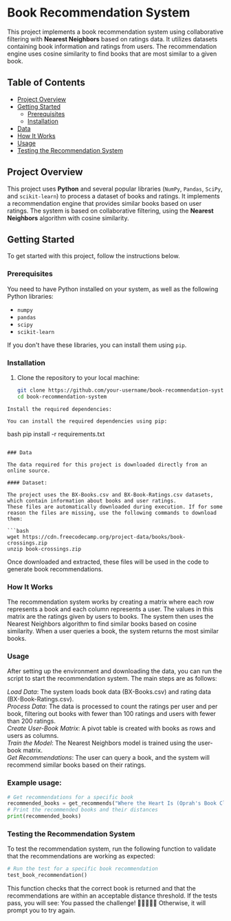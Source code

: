 # Book Recommendation System

This project implements a book recommendation system using collaborative filtering with **Nearest Neighbors** based on ratings data. It utilizes datasets containing book information and ratings from users. The recommendation engine uses cosine similarity to find books that are most similar to a given book.

## Table of Contents

- [Project Overview](#project-overview)
- [Getting Started](#getting-started)
  - [Prerequisites](#prerequisites)
  - [Installation](#installation)
- [Data](#data)
- [How It Works](#how-it-works)
- [Usage](#usage)
- [Testing the Recommendation System](#testing-the-recommendation-system)

## Project Overview

This project uses **Python** and several popular libraries (`NumPy`, `Pandas`, `SciPy`, and `scikit-learn`) to process a dataset of books and ratings. It implements a recommendation engine that provides similar books based on user ratings. The system is based on collaborative filtering, using the **Nearest Neighbors** algorithm with cosine similarity.

## Getting Started

To get started with this project, follow the instructions below.

### Prerequisites

You need to have Python installed on your system, as well as the following Python libraries:
- `numpy`
- `pandas`
- `scipy`
- `scikit-learn`

If you don't have these libraries, you can install them using `pip`.

### Installation

1. Clone the repository to your local machine:

   ```bash
   git clone https://github.com/your-username/book-recommendation-system.git
   cd book-recommendation-system
  ```
Install the required dependencies:

You can install the required dependencies using pip:

```
bash
pip install -r requirements.txt
```

### Data

The data required for this project is downloaded directly from an online source.

#### Dataset:

The project uses the BX-Books.csv and BX-Book-Ratings.csv datasets, which contain information about books and user ratings.
These files are automatically downloaded during execution. If for some reason the files are missing, use the following commands to download them:

```bash
wget https://cdn.freecodecamp.org/project-data/books/book-crossings.zip
unzip book-crossings.zip
```
Once downloaded and extracted, these files will be used in the code to generate book recommendations.

### How It Works
The recommendation system works by creating a matrix where each row represents a book and each column represents a user.
The values in this matrix are the ratings given by users to books. The system then uses the Nearest Neighbors algorithm to find similar books based on cosine similarity. When a user queries a book, the system returns the most similar books.

### Usage
After setting up the environment and downloading the data, you can run the script to start the recommendation system. The main steps are as follows:

*Load Data*: The system loads book data (BX-Books.csv) and rating data (BX-Book-Ratings.csv).  
*Process Data*: The data is processed to count the ratings per user and per book, filtering out books with fewer than 100 ratings and users with fewer than 200 ratings.  
*Create User-Book Matrix*: A pivot table is created with books as rows and users as columns.  
*Train the Model*: The Nearest Neighbors model is trained using the user-book matrix.  
*Get Recommendations*: The user can query a book, and the system will recommend similar books based on their ratings.

### Example usage:

```python
# Get recommendations for a specific book
recommended_books = get_recommends("Where the Heart Is (Oprah's Book Club (Paperback))")
# Print the recommended books and their distances
print(recommended_books)
```
### Testing the Recommendation System
To test the recommendation system, run the following function to validate that the recommendations are working as expected:
```python
# Run the test for a specific book recommendation
test_book_recommendation()
```
This function checks that the correct book is returned and that the recommendations are within an acceptable distance threshold.
If the tests pass, you will see:
You passed the challenge! 🎉🎉🎉🎉🎉
Otherwise, it will prompt you to try again.

